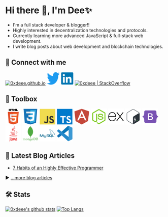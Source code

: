 # Hi there 👋, I'm Dee✨

- I'm a full stack developer & blogger!!
- Highly interested in decentralization technologies and protocols.
- Currently learning more advanced JavaScript & full-stack web development.
- I write blog posts about web development and blockchain technologies.

## 🔗 Connect with me

[<img alt="0xdeee.github.io" src="https://maxcdn.icons8.com/Share/icon/ultraviolet/Network/domain1600.png" width="40" height="40"/>][githubpage]
[<img alt="0xdeee | Twitter" src="https://raw.githubusercontent.com/devicons/devicon/9f4f5cdb393299a81125eb5127929ea7bfe42889/icons/twitter/twitter-original.svg" width="40" height="40"/>][twitter]
[<img alt="0xdeee | LinkedIn" src="https://raw.githubusercontent.com/devicons/devicon/9f4f5cdb393299a81125eb5127929ea7bfe42889/icons/linkedin/linkedin-original.svg" width="40" height="40" />][linkedin]
[<img alt="0xdeee | StackOverflow" src="http://cdn.sstatic.net/Sites/stackoverflow/img/apple-touch-icon@2.png?v=73d79a89bded&a" width="40" height="40" />][stackoverflow]

[githubpage]: https://0xdeee.github.io/
[twitter]: https://twitter.com/0xdeee
[linkedin]: https://www.linkedin.com/in/0xdeee/
[stackoverflow]: https://stackoverflow.com/users/13717981/0xdeee?tab=profile

## 🧰 Toolbox

<img src="https://raw.githubusercontent.com/devicons/devicon/9f4f5cdb393299a81125eb5127929ea7bfe42889/icons/html5/html5-original-wordmark.svg" alt="HTML" width="50" height="50"/> <img src="https://raw.githubusercontent.com/devicons/devicon/2ae2a900d2f041da66e950e4d48052658d850630/icons/css3/css3-original.svg" alt="CSS" width="50" height="50"/> <img src="https://raw.githubusercontent.com/devicons/devicon/9f4f5cdb393299a81125eb5127929ea7bfe42889/icons/javascript/javascript-original.svg" alt="Javascript" width="50" height="50"/> <img src="https://raw.githubusercontent.com/devicons/devicon/9f4f5cdb393299a81125eb5127929ea7bfe42889/icons/typescript/typescript-original.svg" alt="TypeScript" width="50" height="50"/> <img src="https://raw.githubusercontent.com/devicons/devicon/9f4f5cdb393299a81125eb5127929ea7bfe42889/icons/angularjs/angularjs-plain.svg" alt="Angular" width="50" height="50"/> <img src="https://raw.githubusercontent.com/devicons/devicon/9f4f5cdb393299a81125eb5127929ea7bfe42889/icons/nodejs/nodejs-original.svg" alt="Node.js" width="50" height="50"/> <img src="https://raw.githubusercontent.com/devicons/devicon/9f4f5cdb393299a81125eb5127929ea7bfe42889/icons/express/express-original.svg" alt="Express" width="50" height="50"/> <img src="https://raw.githubusercontent.com/devicons/devicon/9f4f5cdb393299a81125eb5127929ea7bfe42889/icons/bash/bash-original.svg" alt="Bash" width="50" height="50"/> <img src="https://raw.githubusercontent.com/devicons/devicon/9f4f5cdb393299a81125eb5127929ea7bfe42889/icons/bootstrap/bootstrap-plain.svg" alt="Bootstrap" width="50" height="50"/> <img src="https://raw.githubusercontent.com/devicons/devicon/9f4f5cdb393299a81125eb5127929ea7bfe42889/icons/java/java-plain-wordmark.svg" alt="Java" width="50" height="50"/> <img src="https://raw.githubusercontent.com/devicons/devicon/9f4f5cdb393299a81125eb5127929ea7bfe42889/icons/mongodb/mongodb-plain-wordmark.svg" alt="MongoDB" width="50" height="50"/> <img src="https://raw.githubusercontent.com/devicons/devicon/9f4f5cdb393299a81125eb5127929ea7bfe42889/icons/mysql/mysql-plain-wordmark.svg" alt="MySQL" width="50" height="50"/> <img src="https://raw.githubusercontent.com/devicons/devicon/9f4f5cdb393299a81125eb5127929ea7bfe42889/icons/vscode/vscode-original.svg" alt="VScode" width="50" height="50"/>

## 📘 Latest Blog Articles

<!-- BLOG-POST-LIST:START -->
- [7 Habits of an Highly Effective Programmer](https://dev.to/0xdeee/7-habits-of-an-highlt-effective-programmer-1696)
<!-- BLOG-POST-LIST:END -->

▶ [...more blog articles](https://dev.to/0xdeee)

## 🛠 Stats

[![0xdeee's github stats](https://github-readme-stats.vercel.app/api?username=0xdeee&count_private=true&show_icons=true&theme=nightowl)](https://github.com/anuraghazra/github-readme-stats)
[![Top Langs](https://github-readme-stats.vercel.app/api/top-langs/?username=0xdeee&layout=compact&theme=nightowl)](https://github.com/anuraghazra/github-readme-stats)
